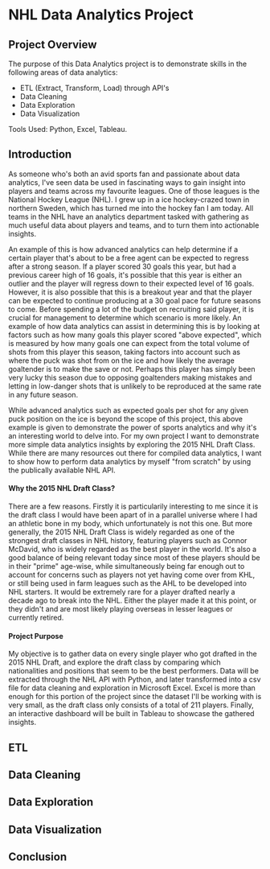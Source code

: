 # NHL Data Analytics Project

## Project Overview
The purpose of this Data Analytics project is to demonstrate skills in the following areas of data analytics:
- ETL (Extract, Transform, Load) through API's
- Data Cleaning
- Data Exploration
- Data Visualization

Tools Used: Python, Excel, Tableau.

## Introduction
As someone who's both an avid sports fan and passionate about data analytics, I've seen data be used in fascinating ways to gain insight into players and teams across my favourite leagues. One of those leagues is the National Hockey League (NHL). I grew up in a ice hockey-crazed town in northern Sweden, which has turned me into the hockey fan I am today. All teams in the NHL have an analytics department tasked with gathering as much useful data about players and teams, and to turn them into actionable insights. 

An example of this is how advanced analytics can help determine if a certain player that's about to be a free agent can be expected to regress after a strong season. If a player scored 30 goals this year, but had a previous career high of 16 goals, it's possible that this year is either an outlier and the player will regress down to their expected level of 16 goals. However, it is also possible that this is a breakout year and that the player can be expected to continue producing at a 30 goal pace for future seasons to come. Before spending a lot of the budget on recruiting said player, it is crucial for management to determine which scenario is more likely. An example of how data analytics can assist in determining this is by looking at factors such as how many goals this player scored "above expected", which is measured by how many goals one can expect from the total volume of shots from this player this season, taking factors into account such as where the puck was shot from on the ice and how likely the average goaltender is to make the save or not. Perhaps this player has simply been very lucky this season due to opposing goaltenders making mistakes and letting in low-danger shots that is unlikely to be reproduced at the same rate in any future season. 

While advanced analytics such as expected goals per shot for any given puck position on the ice is beyond the scope of this project, this above example is given to demonstrate the power of sports analytics and why it's an interesting world to delve into. For my own project I want to demonstrate more simple data analytics insights by exploring the 2015 NHL Draft Class. While there are many resources out there for compiled data analytics, I want to show how to perform data analytics by myself "from scratch" by using the publically available NHL API.

#### Why the 2015 NHL Draft Class?
There are a few reasons. Firstly it is particularily interesting to me since it is the draft class I would have been apart of in a parallel universe where I had an athletic bone in my body, which unfortunately is not this one. But more generally, the 2015 NHL Draft Class is widely regarded as one of the strongest draft classes in NHL history, featuring players such as Connor McDavid, who is widely regarded as the best player in the world. It's also a good balance of being relevant today since most of these players should be in their "prime" age-wise, while simultaneously being far enough out to account for concerns such as players not yet having come over from KHL, or still being used in farm leagues such as the AHL to be developed into NHL starters. It would be extremely rare for a player drafted nearly a decade ago to break into the NHL. Either the player made it at this point, or they didn't and are most likely playing overseas in lesser leagues or currently retired. 

#### Project Purpose
My objective is to gather data on every single player who got drafted in the 2015 NHL Draft, and explore the draft class by comparing which nationalities and positions that seem to be the best performers. Data will be extracted through the NHL API with Python, and later transformed into a csv file for data cleaning and exploration in Microsoft Excel. Excel is more than enough for this portion of the project since the dataset I'll be working with is very small, as the draft class only consists of a total of 211 players. Finally, an interactive dashboard will be built in Tableau to showcase the gathered insights.

## ETL

## Data Cleaning

## Data Exploration

## Data Visualization

## Conclusion
